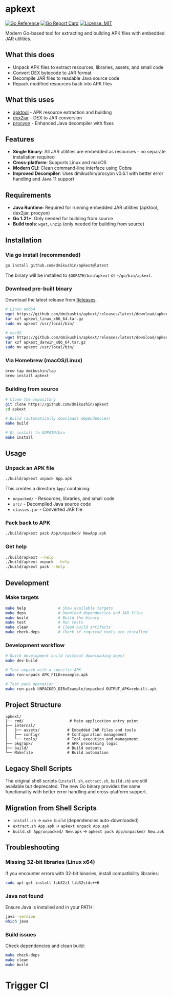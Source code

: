 # apkext

[![Go Reference](https://pkg.go.dev/badge/github.com/dmikushin/apkext.svg)](https://pkg.go.dev/github.com/dmikushin/apkext)
[![Go Report Card](https://goreportcard.com/badge/github.com/dmikushin/apkext)](https://goreportcard.com/report/github.com/dmikushin/apkext)
[![License: MIT](https://img.shields.io/badge/License-MIT-yellow.svg)](https://opensource.org/licenses/MIT)

Modern Go-based tool for extracting and building APK files with embedded JAR utilities.

## What this does

- Unpack APK files to extract resources, libraries, assets, and smali code
- Convert DEX bytecode to JAR format
- Decompile JAR files to readable Java source code
- Repack modified resources back into APK files

## What this uses

- [apktool](http://ibotpeaches.github.io/Apktool/) - APK resource extraction and building
- [dex2jar](https://github.com/pxb1988/dex2jar) - DEX to JAR conversion
- [procyon](https://github.com/dmikushin/procyon) - Enhanced Java decompiler with fixes

## Features

- **Single Binary**: All JAR utilities are embedded as resources - no separate installation required
- **Cross-platform**: Supports Linux and macOS
- **Modern CLI**: Clean command-line interface using Cobra
- **Improved Decompiler**: Uses dmikushin/procyon v0.6.1 with better error handling and Java 11 support

## Requirements

- **Java Runtime**: Required for running embedded JAR utilities (apktool, dex2jar, procyon)
- **Go 1.21+**: Only needed for building from source
- **Build tools**: `wget`, `unzip` (only needed for building from source)

## Installation

### Via go install (recommended)

```bash
go install github.com/dmikushin/apkext@latest
```

The binary will be installed to `$GOPATH/bin/apkext` or `~/go/bin/apkext`.

### Download pre-built binary

Download the latest release from [Releases](https://github.com/dmikushin/apkext/releases).

```bash
# Linux amd64
wget https://github.com/dmikushin/apkext/releases/latest/download/apkext_linux_x86_64.tar.gz
tar xzf apkext_linux_x86_64.tar.gz
sudo mv apkext /usr/local/bin/

# macOS
wget https://github.com/dmikushin/apkext/releases/latest/download/apkext_darwin_x86_64.tar.gz
tar xzf apkext_darwin_x86_64.tar.gz
sudo mv apkext /usr/local/bin/
```

### Via Homebrew (macOS/Linux)

```bash
brew tap dmikushin/tap
brew install apkext
```

### Building from source

```bash
# Clone the repository
git clone https://github.com/dmikushin/apkext
cd apkext

# Build (automatically downloads dependencies)
make build

# Or install to GOPATH/bin
make install
```

## Usage

### Unpack an APK file

```bash
./build/apkext unpack App.apk
```

This creates a directory `App/` containing:
- `unpacked/` - Resources, libraries, and smali code
- `src/` - Decompiled Java source code
- `classes.jar` - Converted JAR file

### Pack back to APK

```bash
./build/apkext pack App/unpacked/ NewApp.apk
```

### Get help

```bash
./build/apkext --help
./build/apkext unpack --help
./build/apkext pack --help
```

## Development

### Make targets

```bash
make help              # Show available targets
make deps              # Download dependencies and JAR files
make build             # Build the binary
make test              # Run tests
make clean             # Clean build artifacts
make check-deps        # Check if required tools are installed
```

### Development workflow

```bash
# Quick development build (without downloading deps)
make dev-build

# Test unpack with a specific APK
make run-unpack APK_FILE=example.apk

# Test pack operation
make run-pack UNPACKED_DIR=Example/unpacked OUTPUT_APK=rebuilt.apk
```

## Project Structure

```
apkext/
├── cmd/                    # Main application entry point
├── internal/
│   ├── assets/            # Embedded JAR files and tools
│   ├── config/            # Configuration management
│   └── tools/             # Tool execution and management
├── pkg/apk/               # APK processing logic
├── build/                 # Build outputs
└── Makefile               # Build automation
```

## Legacy Shell Scripts

The original shell scripts (`install.sh`, `extract.sh`, `build.sh`) are still available but deprecated. The new Go binary provides the same functionality with better error handling and cross-platform support.

## Migration from Shell Scripts

- `install.sh` → `make build` (dependencies auto-downloaded)
- `extract.sh App.apk` → `apkext unpack App.apk`
- `build.sh App/unpacked/ New.apk` → `apkext pack App/unpacked/ New.apk`

## Troubleshooting

### Missing 32-bit libraries (Linux x64)

If you encounter errors with 32-bit binaries, install compatibility libraries:

```bash
sudo apt-get install lib32z1 lib32stdc++6
```

### Java not found

Ensure Java is installed and in your PATH:

```bash
java -version
which java
```

### Build issues

Check dependencies and clean build:

```bash
make check-deps
make clean
make build
```
# Trigger CI
